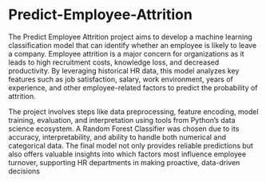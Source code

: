 # Predict-Employee-Attrition
The Predict Employee Attrition project aims to develop a machine learning classification model that can identify whether an employee is likely to leave a company. Employee attrition is a major concern for organizations as it leads to high recruitment costs, knowledge loss, and decreased productivity. By leveraging historical HR data, this model analyzes key features such as job satisfaction, salary, work environment, years of experience, and other employee-related factors to predict the probability of attrition.

The project involves steps like data preprocessing, feature encoding, model training, evaluation, and interpretation using tools from Python’s data science ecosystem. A Random Forest Classifier was chosen due to its accuracy, interpretability, and ability to handle both numerical and categorical data. The final model not only provides reliable predictions but also offers valuable insights into which factors most influence employee turnover, supporting HR departments in making proactive, data-driven decisions
